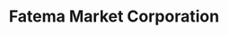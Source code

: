 ---
title: "Fatema Market Corporation"
url: /deerfield-beach/fatema-market-corporation/
shop: supermarket
---